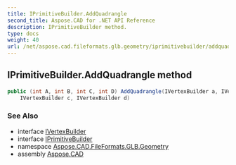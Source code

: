 ```yaml
---
title: IPrimitiveBuilder.AddQuadrangle
second_title: Aspose.CAD for .NET API Reference
description: IPrimitiveBuilder method. 
type: docs
weight: 40
url: /net/aspose.cad.fileformats.glb.geometry/iprimitivebuilder/addquadrangle/
---
```

## IPrimitiveBuilder.AddQuadrangle method

```csharp
public (int A, int B, int C, int D) AddQuadrangle(IVertexBuilder a, IVertexBuilder b, 
    IVertexBuilder c, IVertexBuilder d)
```

### See Also

* interface [IVertexBuilder](../../ivertexbuilder/)
* interface [IPrimitiveBuilder](../)
* namespace [Aspose.CAD.FileFormats.GLB.Geometry](../../iprimitivebuilder/)
* assembly [Aspose.CAD](../../../)


